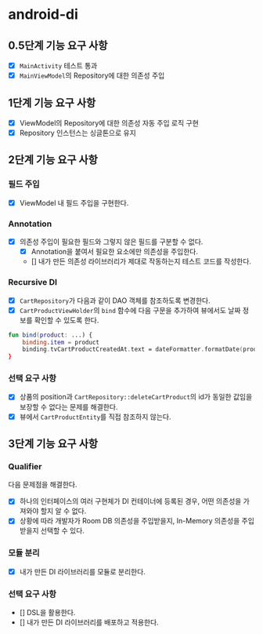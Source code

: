# android-di
## 0.5단계 기능 요구 사항
- [x] `MainActivity` 테스트 통과
- [x] `MainViewModel`의 Repository에 대한 의존성 주입

## 1단계 기능 요구 사항
- [x] ViewModel의 Repository에 대한 의존성 자동 주입 로직 구현
- [x] Repository 인스턴스는 싱글톤으로 유지

## 2단계 기능 요구 사항
### 필드 주입
- [x] ViewModel 내 필드 주입을 구현한다.

### Annotation
- [x] 의존성 주입이 필요한 필드와 그렇지 않은 필드를 구분할 수 없다.
  - [x] Annotation을 붙여서 필요한 요소에만 의존성을 주입한다.
  - [] 내가 만든 의존성 라이브러리가 제대로 작동하는지 테스트 코드를 작성한다.

### Recursive DI
- [x] `CartRepository`가 다음과 같이 DAO 객체를 참조하도록 변경한다.
- [x] `CartProductViewHolder`의 `bind` 함수에 다음 구문을 추가하여 뷰에서도 날짜 정보를 확인할 수 있도록 한다.
```kotlin
fun bind(product: ...) {
    binding.item = product
    binding.tvCartProductCreatedAt.text = dateFormatter.formatDate(product.createdAt) // 추가됨
}
```

### 선택 요구 사항
- [x] 상품의 position과 `CartRepository::deleteCartProduct`의 id가 동일한 값임을 보장할 수 없다는 문제를 해결한다.
- [x] 뷰에서 `CartProductEntity`를 직접 참조하지 않는다.

## 3단계 기능 요구 사항
### Qualifier
다음 문제점을 해결한다.
- [x] 하나의 인터페이스의 여러 구현체가 DI 컨테이너에 등록된 경우, 어떤 의존성을 가져와야 할지 알 수 없다.
- [x] 상황에 따라 개발자가 Room DB 의존성을 주입받을지, In-Memory 의존성을 주입받을지 선택할 수 있다.

### 모듈 분리
- [x] 내가 만든 DI 라이브러리를 모듈로 분리한다.

### 선택 요구 사항
- [] DSL을 활용한다.
- [] 내가 만든 DI 라이브러리를 배포하고 적용한다.